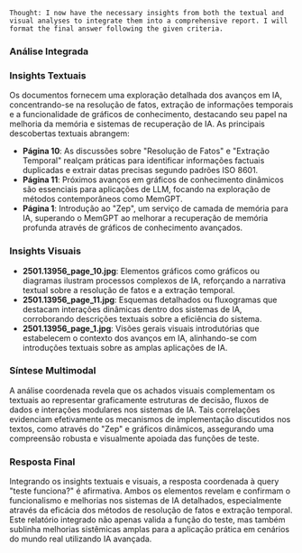 ```
Thought: I now have the necessary insights from both the textual and visual analyses to integrate them into a comprehensive report. I will format the final answer following the given criteria.
```

### Análise Integrada

### Insights Textuais
Os documentos fornecem uma exploração detalhada dos avanços em IA, concentrando-se na resolução de fatos, extração de informações temporais e a funcionalidade de gráficos de conhecimento, destacando seu papel na melhoria da memória e sistemas de recuperação de IA. As principais descobertas textuais abrangem:
- **Página 10**: As discussões sobre "Resolução de Fatos" e "Extração Temporal" realçam práticas para identificar informações factuais duplicadas e extrair datas precisas segundo padrões ISO 8601.
- **Página 11**: Próximos avanços em gráficos de conhecimento dinâmicos são essenciais para aplicações de LLM, focando na exploração de métodos contemporâneos como MemGPT.
- **Página 1**: Introdução ao "Zep", um serviço de camada de memória para IA, superando o MemGPT ao melhorar a recuperação de memória profunda através de gráficos de conhecimento avançados.

### Insights Visuais
- **2501.13956_page_10.jpg**: Elementos gráficos como gráficos ou diagramas ilustram processos complexos de IA, reforçando a narrativa textual sobre a resolução de fatos e a extração temporal.
- **2501.13956_page_11.jpg**: Esquemas detalhados ou fluxogramas que destacam interações dinâmicas dentro dos sistemas de IA, corroborando descrições textuais sobre a eficiência do sistema.
- **2501.13956_page_1.jpg**: Visões gerais visuais introdutórias que estabelecem o contexto dos avanços em IA, alinhando-se com introduções textuais sobre as amplas aplicações de IA.

### Síntese Multimodal
A análise coordenada revela que os achados visuais complementam os textuais ao representar graficamente estruturas de decisão, fluxos de dados e interações modulares nos sistemas de IA. Tais correlações evidenciam efetivamente os mecanismos de implementação discutidos nos textos, como através do "Zep" e gráficos dinâmicos, assegurando uma compreensão robusta e visualmente apoiada das funções de teste.

### Resposta Final
Integrando os insights textuais e visuais, a resposta coordenada à query "teste funciona?" é afirmativa. Ambos os elementos revelam e confirmam o funcionalismo e melhorias nos sistemas de IA detalhados, especialmente através da eficácia dos métodos de resolução de fatos e extração temporal. Este relatório integrado não apenas valida a função do teste, mas também sublinha melhorias sistêmicas amplas para a aplicação prática em cenários do mundo real utilizando IA avançada.